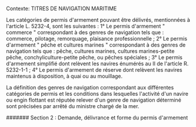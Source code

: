 Contexte: TITRES DE NAVIGATION MARITIME

Les catégories de permis d'armement pouvant être délivrés, mentionnées à l'article L. 5232-4, sont les suivantes : 1° Le permis d'armement " commerce " correspondant à des genres de navigation tels que : commerce, pilotage, remorquage, plaisance professionnelle ; 2° Le permis d'armement " pêche et cultures marines " correspondant à des genres de navigation tels que : pêche, cultures marines, cultures marines-petite pêche, conchyliculture-petite pêche, ou pêches spéciales ; 3° Le permis d'armement simplifié dont relèvent les navires énumérés au II de l'article R. 5232-1-1 ; 4° Le permis d'armement de réserve dont relèvent les navires maintenus à disposition, à quai ou au mouillage.

La définition des genres de navigation correspondant aux différentes catégories de permis et les conditions dans lesquelles l'activité d'un navire ou engin flottant est réputée relever d'un genre de navigation déterminé sont précisées par arrêté du ministre chargé de la mer.

####### Section 2 :  Demande, délivrance et forme du permis d'armement